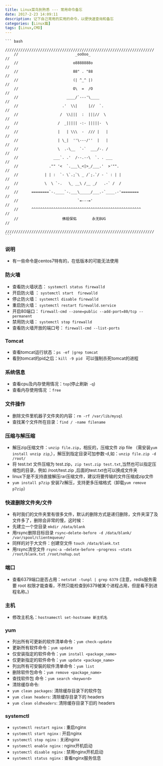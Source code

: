 ```yaml
---
title: Linux菜鸟到熟悉 --- 常用命令备忘
date: 2017-2-23 14:09:11
description: 记下自己常用的实用的命令，以便快速查询和备忘
categories: [Linux篇]
tags: [Linux,CMD]
---
```


<!-- more -->

    ``` bash
        ////////////////////////////////////////////////////////////////////
        //                          _ooOoo_                               //
        //                         o8888888o                              //
        //                         88" . "88                              //
        //                         (| ^_^ |)                              //
        //                         O\  =  /O                              //
        //                      ____/`---'\____                           //
        //                    .'  \\|     |//  `.                         //
        //                   /  \\|||  :  |||//  \                        //
        //                  /  _||||| -:- |||||-  \                       //
        //                  |   | \\\  -  /// |   |                       //
        //                  | \_|  ''\---/''  |   |                       //
        //                  \  .-\__  `-`  ___/-. /                       //
        //                ___`. .'  /--.--\  `. . ___                     //
        //              ."" '<  `.___\_<|>_/___.'  >'"".                  //
        //            | | :  `- \`.;`\ _ /`;.`/ - ` : | |                 //
        //            \  \ `-.   \_ __\ /__ _/   .-` /  /                 //
        //      ========`-.____`-.___\_____/___.-`____.-'========         //
        //                           `=---='                              //
        //      ^^^^^^^^^^^^^^^^^^^^^^^^^^^^^^^^^^^^^^^^^^^^^^^^^^        //
        //                    佛祖保佑       永无BUG                        //
        ////////////////////////////////////////////////////////////////////
    ```
    
### 说明
- 有一些命令是centos7特有的，在低版本的可能无法使用
    
    
    
    
### 防火墙
- 查看防火墙状态：  `systemctl status firewalld`
- 开启防火墙 ：  `systemctl start  firewalld`
- 停止防火墙：  `systemctl disable firewalld`
- 重启防火墙：  `systemctl restart firewalld.service`
- 开启80端口：  `firewall-cmd --zone=public --add-port=80/tcp --permanent`
- 禁用防火墙：  `systemctl stop firewalld`
- 查看防火墙开放的端口号：  `firewall-cmd --list-ports`




### Tomcat
- 查看tomcat运行状态：`ps -ef |grep tomcat`
- 看到tomcat的pid之后：`kill -9 pid ` 可以强制杀死tomcat的进程


### 系统信息
- 查看cpu及内存使用情况：`top`(停止刷新 `-q`)
- 查看内存使用情况 ：`free`


### 文件操作
- 删除文件里机器子文件夹的内容：`rm -rf /var/lib/mysql`
- 查找某个文件所在目录：`find / -name filename`



### 压缩与解压缩
- 解压zip压缩文件：`unzip file.zip`，相反的，压缩文件 zip file （需安装`yum install unzip zip`,），解压到指定目录可加参数-d,如：`unzip file.zip -d /root/`
- 将 test.txt 文件压缩为 test.zip，`zip test.zip test.txt`,当然也可以指定压缩包的目录，例如 /root/test.zip ,后面的test.txt也可以换成文件夹
- linux下是不支持直接解压rar压缩文件，建议将要传输的文件压缩成zip文件
- `yum install p7zip` 安装7z解压，支持更多压缩格式（卸载`yum remove p7zip`）


### 快速删除文件夹/文件
- 有时我们的文件夹里有很多文件，默认的删除方式是递归删除，文件夹深了及文件多了，删除会非常的慢，这时候：
- 先建立一个空目录 
  `mkdir /data/blank`
- 用rsync删除目标目录 
  `rsync–delete-before -d /data/blank/ /var/spool/clientmqueue/`
- 同样的对于大文件：创建空文件 
  `touch /data/blank.txt`
- 用rsync清空文件 
  `rsync-a –delete-before –progress –stats /root/blank.txt /root/nohup.out`
  



### 端口
- 查看6379端口是否占用：`netstat -tunpl | grep 6379` (注意，redis服务需要 root 权限才能查看，不然只能检查到6379被某个进程占用，但是看不到进程名称。)

### 主机
- 修改主机名：`hostnamectl set-hostname 新主机名`

### yum
- 列出所有可更新的软件清单命令：`yum check-update`
- 更新所有软件命令：`yum update`
- 仅安装指定的软件命令：`yum install <package_name>`
- 仅更新指定的软件命令：`yum update <package_name>`
- 列出所有可安裝的软件清单命令：`yum list`
- 删除软件包命令：`yum remove <package_name>`
- 查找软件包 命令：`yum search <keyword>`
- 清除缓存命令:   
- `yum clean packages`: 清除缓存目录下的软件包
- `yum clean headers`: 清除缓存目录下的 headers
- `yum clean oldheaders`: 清除缓存目录下旧的 headers

### systemctl
- `systemctl restart nginx` : 重启nginx
- `systemctl start nginx` : 开启nginx
- `systemctl stop nginx` : 关闭nginx
- `systemctl enable nginx` : nginx开机启动
- `systemctl disable nginx` : 禁用nginx开机启动
- `systemctl status nginx` : 查看nginx服务信息